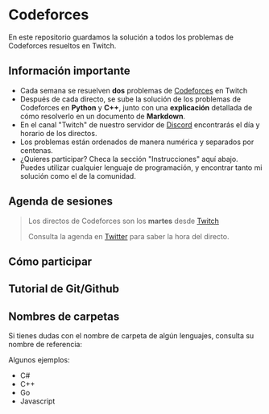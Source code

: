 # Codeforces
En este repositorio guardamos la solución a todos los problemas de Codeforces resueltos en Twitch.

## Información importante
- Cada semana se resuelven **dos** problemas de [Codeforces](https://codeforces.com/problemset) en Twitch
- Después de cada directo, se sube la solución de los problemas de Codeforces en **Python** y **C++**, junto con una **explicación** detallada de cómo resolverlo en un documento de **Markdown**.
- En el canal "Twitch" de nuestro servidor de [Discord](https://discord.gg/26c9JNxn) encontrarás el día y horario de los directos.
- Los problemas están ordenados de manera numérica y separados por centenas.
- ¿Quieres participar? Checa la sección "Instrucciones" aquí abajo. Puedes utilizar cualquier lenguaje de programación, y encontrar tanto mi solución como el de la comunidad.

## Agenda de sesiones
> Los directos de Codeforces son los **martes** desde [Twitch](https://www.twitch.tv/raylogvt)
>
> Consulta la agenda en [Twitter](https://twitter.com/RaylogVT) para saber la hora del directo.

## Cómo participar

## Tutorial de Git/Github

## Nombres de carpetas
Si tienes dudas con el nombre de carpeta de algún lenguajes, consulta su nombre de referencia:

Algunos ejemplos:
- C#
- C++
- Go
- Javascript
